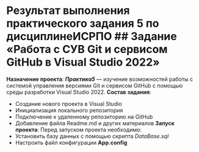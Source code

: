 # Результат выполнения практического задания 5 по дисциплинеИСРПО ## Задание «Работа с СУВ Git и сервисом GitHub в Visual Studio 2022» 
**Назначение проекта**: 
***Практика5*** — изучение возможностей работы с системой управления версиями Git и сервисом GitHub с помощью среды разработки Visual Studio 2022. 
**Состав задания**: 
- Создание нового проекта в Visual Studio 
- Инициализация локального репозитория 
- Подключение к удаленному репозиторию на GitHub 
- Добавление файла Readme.md и других материалов 
**Запуск проекта**: 
Перед запуском проекта необходимо: 
- Установить базу данных с помощью скрипта *DataBase.sql* 
- Настроить файл конфигурации **App.config**
